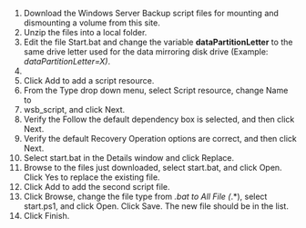 1. Download the Windows Server Backup script files for mounting and dismounting a volume from this site.
2. Unzip the files into a local folder.
3. Edit the file Start.bat and change the variable **dataPartitionLetter** to the same drive letter used for the data mirroring disk drive \(Example: *dataPartitionLetter=X\)*.
4. 
2. Click Add to add a script resource.
3. From the Type drop down menu, select Script resource, change Name to 
4. wsb_script, and click Next.
4.	Verify the Follow the default dependency box is selected, and then click Next.
5.	Verify the default Recovery Operation options are correct, and then click Next.
6.	Select start.bat in the Details window and click Replace.
7.	Browse to the files just downloaded, select start.bat, and click Open. Click Yes to replace the existing file.
8.	Click Add to add the second script file.
9.	Click Browse, change the file type from *.bat to All File (*.*), select start.ps1, and click Open. Click Save. The new file should be in the list.
10.	Click Finish.
